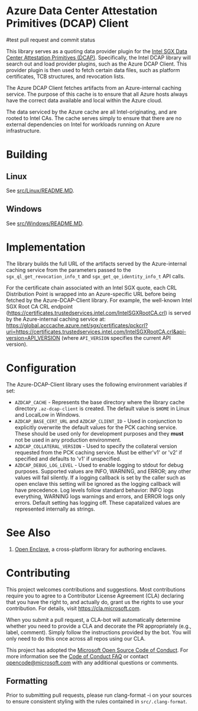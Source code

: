# Azure Data Center Attestation Primitives (DCAP) Client

#test pull request and commit status

This library serves as a quoting data provider plugin for the
[Intel SGX Data Center Attestation Primitives (DCAP)](https://github.com/intel/SGXDataCenterAttestationPrimitives).
Specifically, the Intel DCAP library will search out and load provider plugins, such as the Azure DCAP
Client. This provider plugin is then used to fetch certain data files, such as platform certificates,
TCB structures, and revocation lists.

The Azure DCAP Client fetches artifacts from an Azure-internal caching service. The purpose of this
cache is to ensure that all Azure hosts always have the correct data available and local within
the Azure cloud.

The data serviced by the Azure cache are all Intel-originating, and are rooted to Intel CAs. The
cache serves simply to ensure that there are no external dependencies on Intel for workloads running
on Azure infrastructure.

# Building

## Linux

See [src/Linux/README.MD](src/Linux/README.MD).

## Windows

See [src/Windows/README.MD](src/Windows/README.MD).

# Implementation

The library builds the full URL of the artifacts served by the Azure-internal caching service from the parameters passed to the `sgx_ql_get_revocation_info_t` and `sgx_get_qe_identity_info_t` API calls. 

For the certificate chain associated with an Intel SGX quote, each CRL Distribution Point is wrapped into an Azure-specific URL before being fetched by the Azure-DCAP-Client library. For example, the well-known Intel SGX Root CA CRL endpoint (https://certificates.trustedservices.intel.com/IntelSGXRootCA.crl) is served by the Azure-internal caching service at: https://global.acccache.azure.net/sgx/certificates/pckcrl?uri=https://certificates.trustedservices.intel.com/IntelSGXRootCA.crl&api-version=API_VERSION (where `API_VERSION` specifies the current API version).

# Configuration

The Azure-DCAP-Client library uses the following environment variables if set:

* `AZDCAP_CACHE` - Represents the base directory where the library cache directory `.az-dcap-client` is created. The default value is `$HOME` in Linux and LocalLow in Windows.
* `AZDCAP_BASE_CERT_URL` and `AZDCAP_CLIENT_ID` - Used in conjunction to explicitly overwrite the default values for the PCK caching service. These should be used only for development purposes and they **must** not be used in any production environment.
* `AZDCAP_COLLATERAL_VERSION` - Used to specify the collateral version requested from the PCK caching service. Must be either'v1' or 'v2' if specified and defaults to 'v1' if unspecified.
* `AZDCAP_DEBUG_LOG_LEVEL` - Used to enable logging to stdout for debug purposes. Supported values are INFO, WARNING, and ERROR; any other values will fail silently. If a logging callback is set by the caller such as open enclave this setting will be ignored as the logging callback will have precedence. Log levels follow standard behavior: INFO logs everything, WARNING logs warnings and errors, and ERROR logs only errors. Default setting has logging off. These capatalized values are represented internally as strings.

# See Also

1. [Open Enclave](https://github.com/Microsoft/openenclave), a cross-platform library for authoring
   enclaves.

# Contributing

This project welcomes contributions and suggestions.  Most contributions require you to agree to a
Contributor License Agreement (CLA) declaring that you have the right to, and actually do, grant us
the rights to use your contribution. For details, visit https://cla.microsoft.com.

When you submit a pull request, a CLA-bot will automatically determine whether you need to provide
a CLA and decorate the PR appropriately (e.g., label, comment). Simply follow the instructions
provided by the bot. You will only need to do this once across all repos using our CLA.

This project has adopted the [Microsoft Open Source Code of Conduct](https://opensource.microsoft.com/codeofconduct/).
For more information see the [Code of Conduct FAQ](https://opensource.microsoft.com/codeofconduct/faq/) or
contact [opencode@microsoft.com](mailto:opencode@microsoft.com) with any additional questions or comments.

## Formatting

Prior to submitting pull requests, please run clang-format -i on your sources to ensure consistent
styling with the rules contained in `src/.clang-format`.
